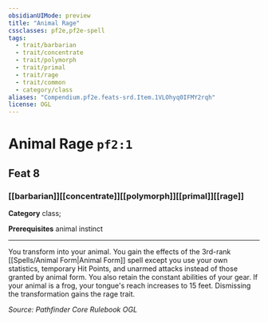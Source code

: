 ```yaml
---
obsidianUIMode: preview
title: "Animal Rage"
cssclasses: pf2e,pf2e-spell
tags:
  - trait/barbarian
  - trait/concentrate
  - trait/polymorph
  - trait/primal
  - trait/rage
  - trait/common
  - category/class
aliases: "Compendium.pf2e.feats-srd.Item.1VLOhyq0IFMY2rqh"
license: OGL
---
```

# Animal Rage `pf2:1`
## Feat 8
### [[barbarian]][[concentrate]][[polymorph]][[primal]][[rage]]

**Category** class; 



**Prerequisites** animal instinct
* * *
You transform into your animal. You gain the effects of the 3rd-rank [[Spells/Animal Form|Animal Form]] spell except you use your own statistics, temporary Hit Points, and unarmed attacks instead of those granted by animal form. You also retain the constant abilities of your gear. If your animal is a frog, your tongue's reach increases to 15 feet. Dismissing the transformation gains the rage trait.

*Source: Pathfinder Core Rulebook*
*OGL*